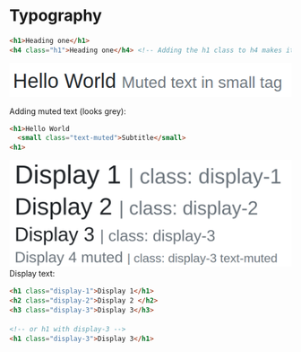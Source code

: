 # Typography
~~~html
<h1>Heading one</h1>
<h4 class="h1">Heading one</h4> <!-- Adding the h1 class to h4 makes it look like h1 -->
~~~


![text-muted](images/text_muted.png)

Adding muted text (looks grey):
~~~html
<h1>Hello World
  <small class="text-muted">Subtitle</small>
<h1>
~~~

![typography-display](images/typography_display.png)
Display text:
~~~html
<h1 class="display-1">Display 1</h1>
<h2 class="display-2">Display 2 </h2>
<h3 class="display-3">Display 3</h3>

<!-- or h1 with display-3 -->
<h1 class="display-3">Display 3</h1>
~~~
